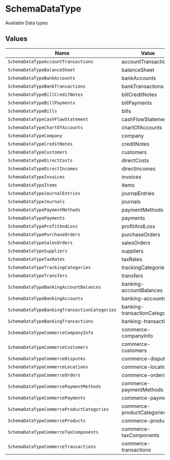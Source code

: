 # SchemaDataType

Available Data types


## Values

| Name                                         | Value                                        |
| -------------------------------------------- | -------------------------------------------- |
| `SchemaDataTypeAccountTransactions`          | accountTransactions                          |
| `SchemaDataTypeBalanceSheet`                 | balanceSheet                                 |
| `SchemaDataTypeBankAccounts`                 | bankAccounts                                 |
| `SchemaDataTypeBankTransactions`             | bankTransactions                             |
| `SchemaDataTypeBillCreditNotes`              | billCreditNotes                              |
| `SchemaDataTypeBillPayments`                 | billPayments                                 |
| `SchemaDataTypeBills`                        | bills                                        |
| `SchemaDataTypeCashFlowStatement`            | cashFlowStatement                            |
| `SchemaDataTypeChartOfAccounts`              | chartOfAccounts                              |
| `SchemaDataTypeCompany`                      | company                                      |
| `SchemaDataTypeCreditNotes`                  | creditNotes                                  |
| `SchemaDataTypeCustomers`                    | customers                                    |
| `SchemaDataTypeDirectCosts`                  | directCosts                                  |
| `SchemaDataTypeDirectIncomes`                | directIncomes                                |
| `SchemaDataTypeInvoices`                     | invoices                                     |
| `SchemaDataTypeItems`                        | items                                        |
| `SchemaDataTypeJournalEntries`               | journalEntries                               |
| `SchemaDataTypeJournals`                     | journals                                     |
| `SchemaDataTypePaymentMethods`               | paymentMethods                               |
| `SchemaDataTypePayments`                     | payments                                     |
| `SchemaDataTypeProfitAndLoss`                | profitAndLoss                                |
| `SchemaDataTypePurchaseOrders`               | purchaseOrders                               |
| `SchemaDataTypeSalesOrders`                  | salesOrders                                  |
| `SchemaDataTypeSuppliers`                    | suppliers                                    |
| `SchemaDataTypeTaxRates`                     | taxRates                                     |
| `SchemaDataTypeTrackingCategories`           | trackingCategories                           |
| `SchemaDataTypeTransfers`                    | transfers                                    |
| `SchemaDataTypeBankingAccountBalances`       | banking-accountBalances                      |
| `SchemaDataTypeBankingAccounts`              | banking-accounts                             |
| `SchemaDataTypeBankingTransactionCategories` | banking-transactionCategories                |
| `SchemaDataTypeBankingTransactions`          | banking-transactions                         |
| `SchemaDataTypeCommerceCompanyInfo`          | commerce-companyInfo                         |
| `SchemaDataTypeCommerceCustomers`            | commerce-customers                           |
| `SchemaDataTypeCommerceDisputes`             | commerce-disputes                            |
| `SchemaDataTypeCommerceLocations`            | commerce-locations                           |
| `SchemaDataTypeCommerceOrders`               | commerce-orders                              |
| `SchemaDataTypeCommercePaymentMethods`       | commerce-paymentMethods                      |
| `SchemaDataTypeCommercePayments`             | commerce-payments                            |
| `SchemaDataTypeCommerceProductCategories`    | commerce-productCategories                   |
| `SchemaDataTypeCommerceProducts`             | commerce-products                            |
| `SchemaDataTypeCommerceTaxComponents`        | commerce-taxComponents                       |
| `SchemaDataTypeCommerceTransactions`         | commerce-transactions                        |